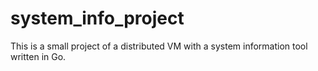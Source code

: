 # system_info_project
This is a small project of a distributed VM with a system information tool written in Go.
